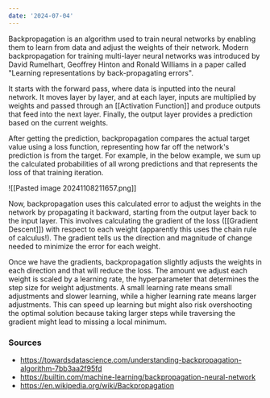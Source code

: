 ```yaml
---
date: '2024-07-04'
---
```


Backpropagation is an algorithm used to train neural networks by enabling them to learn from data and adjust the weights of their network. Modern backpropagation for training multi-layer neural networks was introduced by David Rumelhart, Geoffrey Hinton and Ronald Williams in a paper called "Learning representations by back-propagating errors".

It starts with the forward pass, where data is inputted into the neural network. It moves layer by layer, and at each layer, inputs are multiplied by weights and passed through an [[Activation Function]] and produce outputs that feed into the next layer. Finally, the output layer provides a prediction based on the current weights.

After getting the prediction, backpropagation compares the actual target value using a loss function, representing how far off the network's prediction is from the target. For example, in the below example, we sum up the calculated probabilities of all wrong predictions and that represents the loss of that training iteration.

![[Pasted image 20241108211657.png]]

Now, backpropagation uses this calculated error to adjust the weights in the network by propagating it backward, starting from the output layer back to the input layer. This involves calculating the gradient of the loss ([[Gradient Descent]]) with respect to each weight (apparently this uses the chain rule of calculus!). The gradient tells us the direction and magnitude of change needed to minimize the error for each weight.

Once we have the gradients, backpropagation slightly adjusts the weights in each direction and that will reduce the loss. The amount we adjust each weight is scaled by a learning rate, the hyperparameter that determines the step size for weight adjustments. A small learning rate means small adjustments and slower learning, while a higher learning rate means larger adjustments. This can speed up learning but might also risk overshooting the optimal solution because taking larger steps while traversing the gradient might lead to missing a local minimum.

### Sources
- https://towardsdatascience.com/understanding-backpropagation-algorithm-7bb3aa2f95fd
- https://builtin.com/machine-learning/backpropagation-neural-network
- https://en.wikipedia.org/wiki/Backpropagation